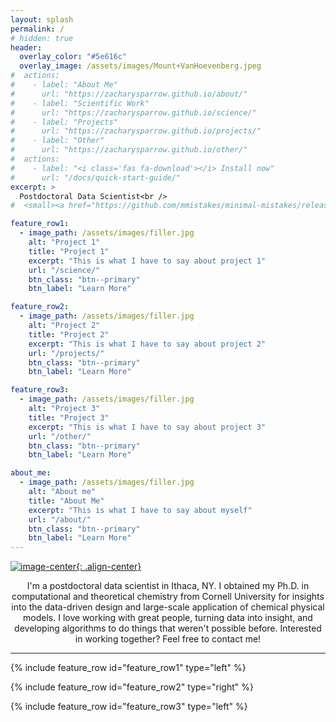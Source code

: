 ```yaml
---
layout: splash
permalink: /
# hidden: true
header:
  overlay_color: "#5e616c"
  overlay_image: /assets/images/Mount+VanHoevenberg.jpeg
#  actions:
#    - label: "About Me"
#      url: "https://zacharysparrow.github.io/about/"
#    - label: "Scientific Work"
#      url: "https://zacharysparrow.github.io/science/"
#    - label: "Projects"
#      url: "https://zacharysparrow.github.io/projects/"
#    - label: "Other"
#      url: "https://zacharysparrow.github.io/other/"
#  actions:
#    - label: "<i class='fas fa-download'></i> Install now"
#      url: "/docs/quick-start-guide/"
excerpt: >
  Postdoctoral Data Scientist<br />
#  <small><a href="https://github.com/mmistakes/minimal-mistakes/releases/tag/4.24.0">Latest release v4.24.0</a></small>

feature_row1:
  - image_path: /assets/images/filler.jpg
    alt: "Project 1"
    title: "Project 1"
    excerpt: "This is what I have to say about project 1"
    url: "/science/"
    btn_class: "btn--primary"
    btn_label: "Learn More"

feature_row2:
  - image_path: /assets/images/filler.jpg
    alt: "Project 2"
    title: "Project 2"
    excerpt: "This is what I have to say about project 2"
    url: "/projects/"
    btn_class: "btn--primary"
    btn_label: "Learn More"

feature_row3:
  - image_path: /assets/images/filler.jpg
    alt: "Project 3"
    title: "Project 3"
    excerpt: "This is what I have to say about project 3"
    url: "/other/"
    btn_class: "btn--primary"
    btn_label: "Learn More"

about_me:
  - image_path: /assets/images/filler.jpg
    alt: "About me"
    title: "About Me"
    excerpt: "This is what I have to say about myself"
    url: "/about/"
    btn_class: "btn--primary"
    btn_label: "Learn More"
---
```


[![image-center](https://wsrv.nl/?url=https://github.com/zacharysparrow/zacharysparrow.github.io/blob/master/assets/images/bio-photo.jpg?raw=true&h=200&w=200&fit=cover&mask=circle&maxage=7d){: .align-center}](https://zacharysparrow.github.io/about/)

<p style="text-align:center;">I'm a postdoctoral data scientist in Ithaca, NY. I obtained my Ph.D. in computational and theoretical chemistry from Cornell University for insights into the data-driven design and large-scale application of chemical physical models. I love working with great people, turning data into insight, and developing algorithms to do things that weren't possible before. Interested in working together? Feel free to contact me!</p>

<hr>

{% include feature_row id="feature_row1" type="left" %}

{% include feature_row id="feature_row2" type="right" %}

{% include feature_row id="feature_row3" type="left" %}
